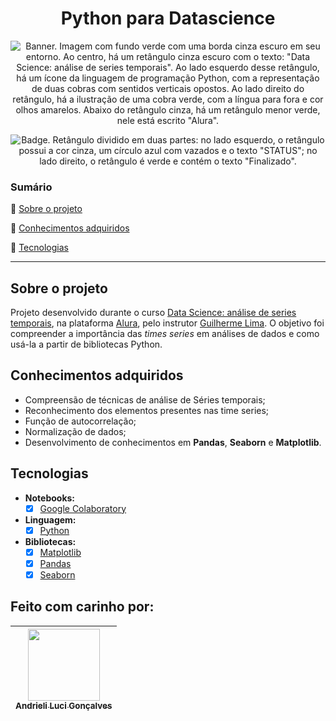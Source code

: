 <h1 align="center"> Python para Datascience </h1>

<p align="center">

  <img src="https://i.imgur.com/8KmxgEC.png" alt='Banner. Imagem com fundo verde com uma borda cinza escuro em seu entorno. Ao centro, há um retângulo cinza escuro com o texto: "Data Science: análise de series temporais". Ao lado esquerdo desse retângulo, há um ícone da linguagem de programação Python, com a representação de duas cobras com sentidos verticais opostos. Ao lado direito do retângulo, há a ilustração de uma cobra verde, com a língua para fora e cor olhos amarelos. Abaixo do retângulo cinza, há um retângulo menor verde, nele está escrito "Alura".' />
</p>

<p align="center">
    <img src='https://img.shields.io/badge/Status-Finalizado-abf285?style=for-the-badge&logo=appveyor' alt='Badge. Retângulo dividido em duas partes: no lado esquerdo, o retângulo possui a cor cinza, um círculo azul com vazados e o texto "STATUS"; no lado direito, o retângulo é verde e contém o texto "Finalizado".'>
</p>

### Sumário 

:small_blue_diamond: [Sobre o projeto](#sobre-o-projeto)

:small_blue_diamond: [Conhecimentos adquiridos](#conhecimentos-adquiridos)

:small_blue_diamond: [Tecnologias](#tecnologias)

---

## Sobre o projeto 

Projeto desenvolvido durante o curso [Data Science: análise de series temporais](https://cursos.alura.com.br/course/data-science-series-temporais), na plataforma [Alura](https://www.alura.com.br/), pelo instrutor [Guilherme Lima](https://www.linkedin.com/in/guilherme-lima-458925178/). O objetivo foi compreender a importância das *times series* em análises de dados e como usá-la a partir de bibliotecas Python.

## Conhecimentos adquiridos
- Compreensão de técnicas de análise de Séries temporais;
- Reconhecimento dos elementos presentes nas time series;
- Função de autocorrelação;
- Normalização de dados;
- Desenvolvimento de conhecimentos em **Pandas**, **Seaborn** e **Matplotlib**.

## Tecnologias
- **Notebooks:**
  - [x] [Google Colaboratory](https://colab.research.google.com/)
- **Linguagem:**
  - [x] [Python](https://docs.python.org/3/)
- **Bibliotecas:**
  - [x] [Matplotlib](https://matplotlib.org/)
  - [x] [Pandas](https://pandas.pydata.org/docs/)
  - [x] [Seaborn](https://seaborn.pydata.org/)

## Feito com carinho por:

| [<img src="https://avatars.githubusercontent.com/u/62841828?v=4" width=115><br><sub>Andrieli Luci Gonçalves</sub>](https://github.com/strawndri) |
| :---: |
